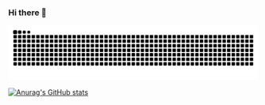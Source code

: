 ### Hi there 👋

![snake-animate](https://raw.githubusercontent.com/JhouXu/jhouxu/output/github-contribution-grid-snake-dark.svg)


[![Anurag's GitHub stats](https://github-readme-stats.vercel.app/api?username=JhouXu)](https://github.com/anuraghazra/github-readme-stats)
